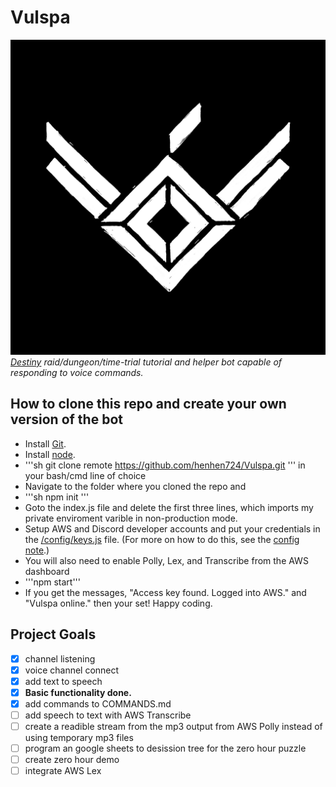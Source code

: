 # Vulspa
![Vuslpa Logo](/images/vulspaicon.png)
_[Destiny](https://www.bungie.net/7/en/Destiny/NewLight) raid/dungeon/time-trial tutorial and helper bot capable of responding to voice commands._
## How to clone this repo and create your own version of the bot
- Install [Git](https://git-scm.com/downloads).
- Install [node](https://nodejs.org/en/download/).
- '''sh
git clone remote https://github.com/henhen724/Vulspa.git
''' in your bash/cmd line of choice
- Navigate to the folder where you cloned the repo and
- '''sh
npm init
'''
- Goto the index.js file and delete the first three lines, which imports my private enviroment varible in non-production mode.
- Setup AWS and Discord developer accounts and put your credentials in the [/config/keys.js](/config/keys.js) file. (For more on how to do this, see the [config note](/config/CONFIGNOTE.md).)
- You will also need to enable Polly, Lex, and Transcribe from the AWS dashboard
- '''npm start'''
- If you get the messages, "Access key found. Logged into AWS." and "Vulspa online." then your set!  Happy coding.
## Project Goals
- [x] channel listening
- [x] voice channel connect
- [x] add text to speech
- [x] __Basic functionality done.__
- [x] add commands to COMMANDS.md
- [ ] add speech to text with AWS Transcribe
- [ ] create a readible stream from the mp3 output from AWS Polly instead of using temporary mp3 files
- [ ] program an google sheets to desission tree for the zero hour puzzle
- [ ] create zero hour demo
- [ ] integrate AWS Lex